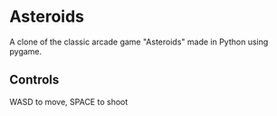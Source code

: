 # Asteroids

A clone of the classic arcade game "Asteroids" made in Python using pygame.

## Controls

WASD to move, SPACE to shoot
